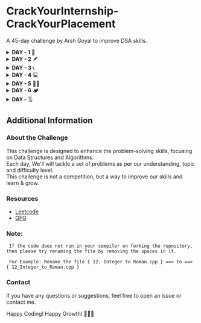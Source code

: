 # CrackYourInternship-CrackYourPlacement

A 45-day challenge by Arsh Goyal to improve DSA skills.

<details>
<summary><strong>DAY - 1</strong> 🌟</summary>

| S. No. | PROBLEM NAME                      | TOPIC NAME       | LEVEL | LINK                                                                   |
| ------ | --------------------------------- | ---------------- | ----- | ---------------------------------------------------------------------- |
| 01.    | 1. Two Sum                        | Arrays           | Easy  | [Leetcode](https://leetcode.com/problems/two-sum)                      |
| 02.    | 67. Add Binary                    | Maths            | Easy  | [Leetcode](https://leetcode.com/problems/add-binary)                   |
| 03.    | 168. Excel Sheet Column Title     | Maths            | Easy  | [Leetcode](https://leetcode.com/problems/excel-sheet-column-title)     |
| 04.    | 232. Implement Queue using Stacks | Stack and Queues | Easy  | [Leetcode](https://leetcode.com/problems/implement-queue-using-stacks) |

</details>

<details>
<summary><strong>DAY - 2</strong> 🪶</summary>

| S. No. | PROBLEM NAME                            | TOPIC NAME   | LEVEL | LINK         |
| ------ | --------------------------------------- | ------------ | ----- | ------------ |
| 01.    | 26. Remove Duplicates from Sorted Array | Arrays       | Easy  | [Leetcode]() |
| 02.    | 206. Reverse Linked List                | Linked Lists | Easy  | [Leetcode]() |

</details>

<details>
<summary><strong>DAY - 3</strong> 📞</summary>

| S. No. | PROBLEM NAME                       | TOPIC NAME       | LEVEL  | LINK                                                                     |
| ------ | ---------------------------------- | ---------------- | ------ | ------------------------------------------------------------------------ |
| 01.    | 33. Search in Rotated Sorted Array | Arrays           | Medium | [Leetcode](https://leetcode.com/problems/search-in-rotated-sorted-array) |
| 02.    | 225. Implement Stack using Queues  | Stack and Queues | Easy   | [Leetcode](https://leetcode.com/problems/implement-stack-using-queues)   |
| 03.    | 283. Move Zeroes                   | Arrays           | Easy   | [Leetcode](https://leetcode.com/problems/move-zeroes)                    |

</details>

<details>
<summary><strong>DAY - 4</strong> 💻</summary>

| S. No. | PROBLEM NAME                   | TOPIC NAME | LEVEL  | LINK                                                                 |
| ------ | ------------------------------ | ---------- | ------ | -------------------------------------------------------------------- |
| 01.    | 75. Sort Colors                | Arrays     | Medium | [Leetcode](https://leetcode.com/problems/sort-colors)                |
| 02.    | 287. Find the Duplicate Number | Arrays     | Medium | [Leetcode](https://leetcode.com/problems/find-the-duplicate-number/) |

</details>

<details>
<summary><strong>DAY - 5</strong> 🧑‍💻</summary>

| S. No. | PROBLEM NAME                      | TOPIC NAME          | LEVEL  | LINK                                                                                        |
| ------ | --------------------------------- | ------------------- | ------ | ------------------------------------------------------------------------------------------- |
| 01.    | 73. Set Matrix Zeroes             | Arrays              | Medium | [Leetcode](https://leetcode.com/problems/set-matrix-zeroes/description)                     |
| 02.    | 974. Subarray Sums Divisible by K | Arrays              | Medium | [Leetcode](https://leetcode.com/problems/subarray-sums-divisible-by-k)                      |
| 03.    | Chocolate Distribution Problem    | Arrays              | Easy   | [GFG](https://www.geeksforgeeks.org/problems/chocolate-distribution-problem3825/1)          |
| 04.    | Smallest Positive Missing         | Sorting & Searching | Medium | [GFG](https://www.geeksforgeeks.org/problems/smallest-positive-missing-number-1587115621/1) |

</details>

<details>
<summary><strong>DAY - 6</strong> 🏕️</summary>

| S. No. | PROBLEM NAME                                           | TOPIC NAME | LEVEL   | LINK                                                                                         |
| ------ | ------------------------------------------------------ | ---------- | ------- | -------------------------------------------------------------------------------------------- |
| 01.    | 12. Integer to Roman                                   | String     | Medium  | [Leetcode](https://leetcode.com/problems/integer-to-roman)                                   |
| 02.    | 20. Valid Parentheses                                  | String     | Easy    | [Leetcode](https://leetcode.com/problems/valid-parentheses)                                  |
| 03.    | 28. Find the Index of the First Occurrence in a String | String     | Easy    | [Leetcode](https://leetcode.com/problems/find-the-index-of-the-first-occurrence-in-a-string) |
| 04.    | Print all the duplicate characters in a string         | String     | Article | [GFG](https://www.geeksforgeeks.org/print-all-the-duplicates-in-the-input-string)            |

</details>
<details>
<summary><strong>DAY - </strong> 🗓️</summary>

| S. No. | PROBLEM NAME | TOPIC NAME | LEVEL | LINK         |
| ------ | ------------ | ---------- | ----- | ------------ |
| 01.    |              |            |       | [Leetcode]() |
| 02.    |              |            |       | [Leetcode]() |
| 03.    |              |            |       | [Leetcode]() |

</details>

## Additional Information

### About the Challenge

This challenge is designed to enhance the problem-solving skills, focusing on Data Structures and Algorithms. <br>
Each day, We'll will tackle a set of problems as per our understanding, topic and difficulty level.<br>
This challenge is not a competition, but a way to improve our skills and learn & grow.

### Resources

- [Leetcode](https://leetcode.com)
- [GFG](https://www.geeksforgeeks.org)

### Note:

` If the code does not run in your compiler on forking the repository, then please try renaming the file by removing the spaces in it.`

` For Example: Rename the file { 12. Integer to Roman.cpp } ==> to ==> { 12_Integer_to_Roman.cpp }`

### Contact

If you have any questions or suggestions, feel free to open an issue or contact me.

Happy Coding! Happy Growth! 🏃‍♂️💨
